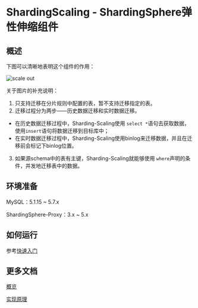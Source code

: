 # ShardingScaling - ShardingSphere弹性伸缩组件

## 概述

下图可以清晰地表明这个组件的作用：

![scale out](https://user-images.githubusercontent.com/14773179/75600294-8516d500-5ae8-11ea-9635-5656b72242e3.png)

关于图片的补充说明：

1. 只支持迁移在分片规则中配置的表，暂不支持迁移指定的表。
2. 迁移过程分为两步——历史数据迁移和实时数据迁移。
  - 在历史数据迁移过程中，Sharding-Scaling使用 `select *`语句去获取数据，使用`insert`语句将数据迁移到目标库中；
  - 在实时数据迁移过程中，Sharding-Scaling使用binlog来迁移数据，并且在迁移前会标记下binlog位置。

3. 如果源schema中的表有主键，Sharding-Scaling就能够使用 `where`声明的条件，并发地迁移表中的数据。

## 环境准备

MySQL：5.1.15 ~ 5.7.x

ShardingSphere-Proxy：3.x ~ 5.x

## 如何运行

参考[快速入门](https://shardingsphere.apache.org/document/current/cn/quick-start/sharding-scaling-quick-start/)

## 更多文档

[概览](https://shardingsphere.apache.org/document/current/cn/features/sharding-scaling/)

[实现原理](https://shardingsphere.apache.org/document/current/cn/features/sharding-scaling/principle/)

